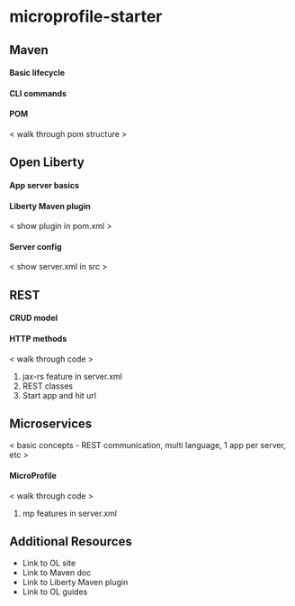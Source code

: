 # microprofile-starter

## Maven

#### Basic lifecycle

#### CLI commands

#### POM

< walk through pom structure >


## Open Liberty

#### App server basics

#### Liberty Maven plugin

< show plugin in pom.xml >

#### Server config

< show server.xml in src >


## REST

#### CRUD model

#### HTTP methods

< walk through code >

1. jax-rs feature in server.xml
2. REST classes
3. Start app and hit url


## Microservices

< basic concepts - REST communication, multi language, 1 app per server, etc >

#### MicroProfile 

< walk through code >
1. mp features in server.xml

## Additional Resources

- Link to OL site
- Link to Maven doc
- Link to Liberty Maven plugin
- Link to OL guides


